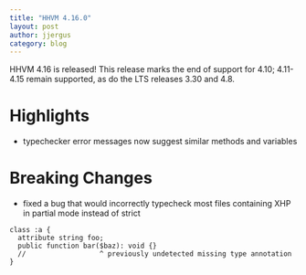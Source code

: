 ```yaml
---
title: "HHVM 4.16.0"
layout: post
author: jjergus
category: blog
---
```


HHVM 4.16 is released! This release marks the end of support for 4.10;
4.11-4.15 remain supported, as do the LTS releases 3.30 and 4.8.

# Highlights

- typechecker error messages now suggest similar methods and variables

# Breaking Changes

- fixed a bug that would incorrectly typecheck most files containing XHP in partial mode instead of strict

```
class :a {
  attribute string foo;
  public function bar($baz): void {}
  //                  ^ previously undetected missing type annotation
}
```
